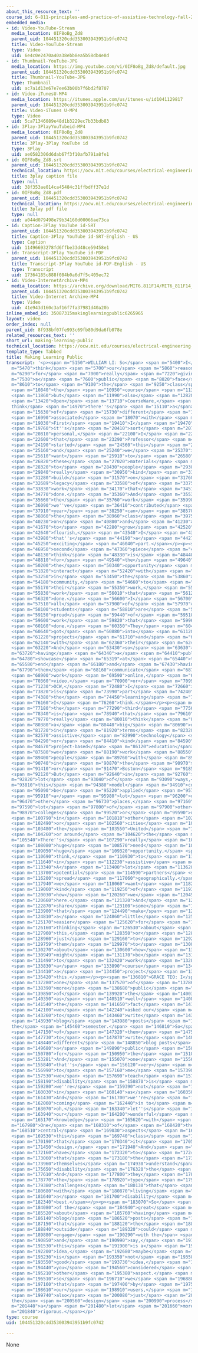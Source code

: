 ```yaml
---
about_this_resource_text: ''
course_id: 6-811-principles-and-practice-of-assistive-technology-fall-2014
embedded_media:
- id: Video-YouTube-Stream
  media_location: 0IF8oBg_Zd8
  parent_uid: 104451320cdd353003943951b9fc0742
  title: Video-YouTube-Stream
  type: Video
  uid: 6e4c0e2470a40a38ebb8ea5b58db4e8d
- id: Thumbnail-YouTube-JPG
  media_location: https://img.youtube.com/vi/0IF8oBg_Zd8/default.jpg
  parent_uid: 104451320cdd353003943951b9fc0742
  title: Thumbnail-YouTube-JPG
  type: Thumbnail
  uid: ac7a1d13e67e7ee63b00b7f6bd2f8707
- id: Video-iTunesU-MP4
  media_location: https://itunes.apple.com/us/itunes-u/id1041129817
  parent_uid: 104451320cdd353003943951b9fc0742
  title: Video-iTunes U-MP4
  type: Video
  uid: 5ca71346089e48d1b3229ec7b33bdb83
- id: 3Play-3PlayYouTubeid-MP4
  media_location: 0IF8oBg_Zd8
  parent_uid: 104451320cdd353003943951b9fc0742
  title: 3Play-3Play YouTube id
  type: 3Play
  uid: ae0582306d6dab67f3f10afb791a8fe1
- id: 0IF8oBg_Zd8.srt
  parent_uid: 104451320cdd353003943951b9fc0742
  technical_location: https://ocw.mit.edu/courses/electrical-engineering-and-computer-science/6-811-principles-and-practice-of-assistive-technology-fall-2014/instructor-insights/video-playlist/making-learning-public/0IF8oBg_Zd8.srt
  title: 3play caption file
  type: null
  uid: 38f353ae014ca45484c31ffbdff37e1d
- id: 0IF8oBg_Zd8.pdf
  parent_uid: 104451320cdd353003943951b9fc0742
  technical_location: https://ocw.mit.edu/courses/electrical-engineering-and-computer-science/6-811-principles-and-practice-of-assistive-technology-fall-2014/instructor-insights/video-playlist/making-learning-public/0IF8oBg_Zd8.pdf
  title: 3play pdf file
  type: null
  uid: a044d079498e79b34160d00066ae73ca
- id: Caption-3Play YouTube id-SRT
  parent_uid: 104451320cdd353003943951b9fc0742
  title: Caption-3Play YouTube id-SRT-English - US
  type: Caption
  uid: 11496693278fd6ffbe33d48ce59458e1
- id: Transcript-3Play YouTube id-PDF
  parent_uid: 104451320cdd353003943951b9fc0742
  title: Transcript-3Play YouTube id-PDF-English - US
  type: Transcript
  uid: 17364185c888f084b0a6d7f5c405ec72
- id: Video-InternetArchive-MP4
  media_location: https://archive.org/download/MIT6.811F14/MIT6_811F14_making_learning_public_300k.mp4
  parent_uid: 104451320cdd353003943951b9fc0742
  title: Video-Internet Archive-MP4
  type: Video
  uid: 41e943d160c3af16f7fa37981d40a20b
inline_embed_id: 35087315makinglearningpublic6265965
layout: video
order_index: null
parent_uid: 8f938bf07fe993c69fb80d9da6fb078e
related_resources_text: ''
short_url: making-learning-public
technical_location: https://ocw.mit.edu/courses/electrical-engineering-and-computer-science/6-811-principles-and-practice-of-assistive-technology-fall-2014/instructor-insights/video-playlist/making-learning-public
template_type: Tabbed
title: Making Learning Public
transcript: '<p><span m="5150">WILLIAM LI: So</span> <span m="5400">I</span> <span
  m="5470">think</span> <span m="5700">our</span> <span m="5860">reason</span> <span
  m="6290">for</span> <span m="7000">really</span> <span m="7220">giving</span> <span
  m="7530">a</span> <span m="7600">public</span> <span m="8020">face</span> <span
  m="8610">to</span> <span m="9100">the</span> <span m="9250">class</span> <span m="10630">in</span>
  <span m="10840">the</span> <span m="10950">course</span> <span m="11300">itself</span>
  <span m="11860">but</span> <span m="11990">also</span> <span m="12820">on</span>
  <span m="13420">Open</span> <span m="13710">CourseWare,</span> <span m="14710">I
  think</span> <span m="14970">there''s</span> <span m="15110">a</span> <span m="15280">number</span>
  <span m="15630">of</span> <span m="15730">different</span> <span m="16280">dimensions</span>
  <span m="16990">associated</span> <span m="18070">with</span> <span m="18480">that.</span>
  <span m="19030">First</span> <span m="19410">I</span> <span m="19470">think</span>
  <span m="19760">it''s</span> <span m="20410">sort</span> <span m="20700">of</span>
  <span m="20810">personal,</span> <span m="22100">I</span> <span m="22230">think,</span>
  <span m="22600">that</span> <span m="23290">Professor</span> <span m="23820">Teller</span>
  <span m="24190">started</span> <span m="24560">this</span> <span m="24760">class</span>
  <span m="25160">and</span> <span m="25240">we</span> <span m="25370">really</span>
  <span m="25610">want</span> <span m="25910">to</span> <span m="26580">make</span>
  <span m="26820">these</span> <span m="27020">materials</span> <span m="27720">available</span>
  <span m="28320">to</span> <span m="28430">people</span> <span m="29300">and</span>
  <span m="29840">really</span> <span m="30950">kind</span> <span m="31170">of</span>
  <span m="31280">build</span> <span m="31570">on</span> <span m="31760">that</span>
  <span m="32689">legacy</span> <span m="33580">of</span> <span m="33750">the</span>
  <span m="33830">work</span> <span m="34170">that</span> <span m="34510">he''s</span>
  <span m="34770">done.</span> <span m="35360">And</span> <span m="35530">if</span>
  <span m="35660">the</span> <span m="35760">work</span> <span m="35990">that</span>
  <span m="36090">we''ve</span> <span m="36410">contributed</span> <span m="37560">this</span>
  <span m="37910">year</span> <span m="38250">can</span> <span m="38570">help</span>
  <span m="38860">the</span> <span m="38960">class</span> <span m="39750">continue</span>
  <span m="40230">on</span> <span m="40800">and</span> <span m="41230">continue</span>
  <span m="41670">to</span> <span m="42280">grow</span> <span m="42520">and</span>
  <span m="42640">flourish,</span> <span m="43540">I</span> <span m="43760">think</span>
  <span m="43980">that''s</span> <span m="44190">a</span> <span m="44270">really</span>
  <span m="45250">exciting</span> <span m="46040">part.</span></p><p><span m="46840">The</span>
  <span m="46950">second</span> <span m="47360">piece</span> <span m="48020">I</span>
  <span m="48130">think</span> <span m="48330">is</span> <span m="48440">really</span>
  <span m="48810">for</span> <span m="49540">the</span> <span m="49640">students,</span>
  <span m="50200">the</span> <span m="50340">opportunity</span> <span m="51160">to</span>
  <span m="51820">interact</span> <span m="52420">with</span> <span m="52630">people</span>
  <span m="53250">in</span> <span m="53450">the</span> <span m="53860">wider</span>
  <span m="54180">community,</span> <span m="54660">to</span> <span m="54770">share</span>
  <span m="55170">their</span> <span m="55350">work,</span> <span m="55750">the</span>
  <span m="55830">work</span> <span m="56010">that</span> <span m="56120">they have</span>
  <span m="56320">done.</span> <span m="56600">I</span> <span m="56700">think</span>
  <span m="57510">all</span> <span m="57900">of</span> <span m="57970">our</span>
  <span m="58100">students</span> <span m="58810">are</span> <span m="58940">very</span>
  <span m="59150">proud</span> <span m="59440">of</span> <span m="59510">the</span>
  <span m="59600">work</span> <span m="59820">that</span> <span m="59960">they''ve</span>
  <span m="60160">done.</span> <span m="60350">They</span> <span m="60440">really</span>
  <span m="60640">got</span> <span m="60880">into</span> <span m="61120">the</span>
  <span m="61220">projects</span> <span m="61710">and</span> <span m="61800">working</span>
  <span m="62140">with</span> <span m="62360">their</span> <span m="62440">clients.</span>
  <span m="63220">And</span> <span m="63430">so</span> <span m="63630">in</span> <span
  m="63720">having</span> <span m="64340">a</span> <span m="64410">public</span> <span
  m="64780">showcase</span> <span m="65319">at</span> <span m="65440">the</span> <span
  m="65580">end</span> <span m="66180">and</span> <span m="67430">having</span> <span
  m="67790">them</span> <span m="68160">communicate</span> <span m="68750">their</span>
  <span m="68900">work</span> <span m="69590">online,</span> <span m="69975">in</span>
  <span m="70360">video,</span> <span m="70900">or</span> <span m="70990">through</span>
  <span m="71230">OCW,</span> <span m="72480">I</span> <span m="72660">think</span>
  <span m="73820">is</span> <span m="73990">part</span> <span m="74240">of</span>
  <span m="74380">the</span> <span m="74450">learning</span> <span m="74790">experience,</span>
  <span m="76160">I</span> <span m="76260">think.</span></p><p><span m="76620">And</span>
  <span m="77180">the</span> <span m="77290">third</span> <span m="77560">piece</span>
  <span m="78340">is</span> <span m="78940">that</span> <span m="79610">we</span>
  <span m="79770">really</span> <span m="80010">think</span> <span m="80200">there''s</span>
  <span m="80380">a</span> <span m="80440">big</span> <span m="80690">opportunity</span>
  <span m="81720">in</span> <span m="81920">terms</span> <span m="82320">of</span>
  <span m="82570">assistive</span> <span m="82990">technology</span> <span m="83730">education</span>
  <span m="84290">or</span> <span m="84410">kind</span> <span m="84590">of</span>
  <span m="84670">project-based</span> <span m="86120">education</span> <span m="87140">that</span>
  <span m="87580">we</span> <span m="88190">work</span> <span m="88550">with</span>
  <span m="89400">people</span> <span m="89760">with</span> <span m="89890">disabilities</span>
  <span m="90740">in</span> <span m="90870">the</span> <span m="90970">Cambridge</span>
  <span m="91410">or</span> <span m="91470">Boston</span> <span m="91850">area.</span>
  <span m="92120">But</span> <span m="92640">in</span> <span m="92760">a</span> <span
  m="92820">lot</span> <span m="93040">of</span> <span m="93090">ways,</span> <span
  m="93810">this</span> <span m="94380">model</span> <span m="94910">could</span>
  <span m="95090">be</span> <span m="95220">applied</span> <span m="95770">to</span>
  <span m="95910">a</span> <span m="95980">lot</span> <span m="96200">of</span> <span
  m="96470">other</span> <span m="96730">places,</span> <span m="97160">a</span> <span
  m="97590">lot</span> <span m="97800">of</span> <span m="97900">other</span> <span
  m="98970">colleges</span> <span m="99520">or</span> <span m="99590">universities</span>
  <span m="100790">in</span> <span m="101810">other</span> <span m="102050">towns</span>
  <span m="102490">or</span> <span m="102560">cities</span> <span m="103350">in</span>
  <span m="103480">the</span> <span m="103550">United</span> <span m="103870">States</span>
  <span m="104260">or around</span> <span m="104620">the</span> <span m="104690">world.</span></p><p><span
  m="105540">There''s</span> <span m="107290">really</span> <span m="108020">a</span>
  <span m="108080">huge</span> <span m="108570">need</span> <span m="108910">or a</span>
  <span m="109050">huge</span> <span m="109320">opportunity,</span> <span m="110590">I</span>
  <span m="110690">think,</span> <span m="110930">to</span> <span m="110980">work</span>
  <span m="111640">in</span> <span m="112230">assistive</span> <span m="112640">technology.</span>
  <span m="113340">A</span> <span m="113400">lot</span> <span m="113620">of</span>
  <span m="113700">potential</span> <span m="114590">partners</span> <span m="116050">to</span>
  <span m="116200">spread</span> <span m="117060">geographically.</span> <span m="117500">And</span>
  <span m="117940">we</span> <span m="118060">want</span> <span m="118250">to</span>
  <span m="119060">kind</span> <span m="119250">of</span> <span m="119320">communicate</span>
  <span m="120030">how</span> <span m="120260">we</span> <span m="120450">did</span>
  <span m="120660">here.</span> <span m="121320">And</span> <span m="121460">maybe</span>
  <span m="122870">share</span> <span m="123100">some</span> <span m="123230">materials</span>
  <span m="123900">that</span> <span m="124490">make</span> <span m="124730">it</span>
  <span m="124810">a</span> <span m="124860">little</span> <span m="125030">bit</span>
  <span m="125170">easier</span> <span m="125620">for</span> <span m="125730">somebody</span>
  <span m="126160">thinking</span> <span m="126530">about</span> <span m="127560">doing</span>
  <span m="127960">this,</span> <span m="128350">or</span> <span m="128650">maybe</span>
  <span m="128960">just</span> <span m="129160">to</span> <span m="129229">inspire</span>
  <span m="129759">them</span> <span m="129970">to</span> <span m="130070">think</span>
  <span m="130270">about</span> <span m="130600">how</span> <span m="130789">they</span>
  <span m="130949">might</span> <span m="131170">be</span> <span m="131310">able</span>
  <span m="131490">to</span> <span m="132420">work</span> <span m="132830">on</span>
  <span m="133830">a</span> <span m="133890">course</span> <span m="134300">or</span>
  <span m="134410">a</span> <span m="134450">project</span> <span m="135230">like</span>
  <span m="135420">this.</span></p><p><span m="136810">GRACE TEO: I</span> <span m="136930">think</span>
  <span m="137280">one</span> <span m="137570">of</span> <span m="137860">the</span>
  <span m="138390">more</span> <span m="138680">public</span> <span m="139280">aspects</span>
  <span m="139850">of</span> <span m="139920">the</span> <span m="140030">class</span>
  <span m="140350">as</span> <span m="140510">well</span> <span m="140800">was</span>
  <span m="141540">the</span> <span m="141650">fact</span> <span m="141930">that</span>
  <span m="142100">we</span> <span m="142240">asked our</span> <span m="142640">students</span>
  <span m="143260">to</span> <span m="143460">write</span> <span m="143670">up</span>
  <span m="143930">blog</span> <span m="143980">posts</span> <span m="145050">over
  the</span> <span m="145460">semester.</span> <span m="146810">So</span> <span m="147000">all</span>
  <span m="147150">of</span> <span m="147320">them</span> <span m="147540">had</span>
  <span m="147730">to</span> <span m="147870">write</span> <span m="148120">four</span>
  <span m="148440">different</span> <span m="148850">blog posts</span> <span m="149540">on</span>
  <span m="149680">a</span> <span m="149890">public</span> <span m="150260">blog</span>
  <span m="150780">for</span> <span m="150950">the</span> <span m="151070">class.</span>
  <span m="153281">And</span> <span m="155070">one</span> <span m="155640">thing</span>
  <span m="155840">that''s</span> <span m="156120">very</span> <span m="156420">important</span>
  <span m="156990">to</span> <span m="157160">me</span> <span m="157390">when</span>
  <span m="157530">we</span> <span m="157690">teach</span> <span m="157950">about</span>
  <span m="158190">disability</span> <span m="158870">is</span> <span m="159120">that</span>
  <span m="159280">we''re</span> <span m="159390">not</span> <span m="159670">coming</span>
  <span m="160030">in</span> <span m="160140">as</span> <span m="160350">saviors.</span>
  <span m="161430">And</span> <span m="161700">we''re</span> <span m="161840">not</span>
  <span m="162060">coming</span> <span m="162440">in to</span> <span m="162790">like,</span>
  <span m="163070">oh,</span> <span m="163340">let''s</span> <span m="163680">share</span>
  <span m="163940">our</span> <span m="164200">wonderful</span> <span m="164650">engineering</span>
  <span m="165170">knowledge</span> <span m="165620">with</span> <span m="165830">you.</span></p><p><span
  m="167980">One</span> <span m="168310">of</span> <span m="168420">the</span> <span
  m="168510">central</span> <span m="169030">aspects</span> <span m="169470">of</span>
  <span m="169530">this</span> <span m="169740">class</span> <span m="170050">is</span>
  <span m="170190">that</span> <span m="170340">it</span> <span m="170580">user-centered</span>
  <span m="171450">design.</span> <span m="171940">And</span> <span m="172060">we</span>
  <span m="172160">have</span> <span m="172320">to</span> <span m="172450">recognize</span>
  <span m="173060">that</span> <span m="173180">the</span> <span m="173290">clients</span>
  <span m="173960">themselves</span> <span m="174930">understand</span> <span m="175395">their</span>
  <span m="175650">disability</span> <span m="176320">the</span> <span m="176450">best.</span>
  <span m="177610">And</span> <span m="177800">they</span> <span m="178030">understand</span>
  <span m="178770">the</span> <span m="178920">type</span> <span m="179240">of</span>
  <span m="179380">challenges</span> <span m="180130">that</span> <span m="180290">come</span>
  <span m="180680">with</span> <span m="180870">living</span> <span m="181390">with</span>
  <span m="181640">a</span> <span m="181700">disability</span> <span m="182250">the</span>
  <span m="182340">best.</span></p><p><span m="183070">So</span> <span m="183760">one</span>
  <span m="184080">of the</span> <span m="184940">great</span> <span m="185270">things</span>
  <span m="185520">about</span> <span m="185760">having</span> <span m="186070">those</span>
  <span m="186140">blog</span> <span m="186520">posts</span> <span m="186930">was</span>
  <span m="187150">that</span> <span m="188120">the</span> <span m="188220">community</span>
  <span m="188840">outside</span> <span m="189320">could</span> <span m="189780">also</span>
  <span m="189880">engage</span> <span m="190290">with the</span> <span m="190410">students</span>
  <span m="190850">and</span> <span m="190990">say,</span> <span m="191150">wow,</span>
  <span m="191530">this</span> <span m="191900">is a</span> <span m="191980">good</span>
  <span m="192200">idea,</span> <span m="192680">maybe</span> <span m="192990">this</span>
  <span m="193230">is</span> <span m="193350">not</span> <span m="193500">a</span>
  <span m="193550">good</span> <span m="193730">idea,</span> <span m="194380">have</span>
  <span m="194440">you</span> <span m="194560">considered</span> <span m="195020">this</span>
  <span m="195210">other</span> <span m="195380">aspect.</span> <span m="196290">And</span>
  <span m="196510">so</span> <span m="196710">we</span> <span m="196880">think</span>
  <span m="197160">that</span> <span m="197400">by</span> <span m="197590">engaging</span>
  <span m="198610">our</span> <span m="198910">users,</span> <span m="199500">that</span>
  <span m="199740">also</span> <span m="200080">just</span> <span m="200310">makes
  the</span> <span m="200560">design</span> <span m="200990">process</span> <span
  m="201440">a</span> <span m="201480">lot</span> <span m="201660">more</span> <span
  m="201840">rigorous.</span></p>'
type: course
uid: 104451320cdd353003943951b9fc0742

---
```

None